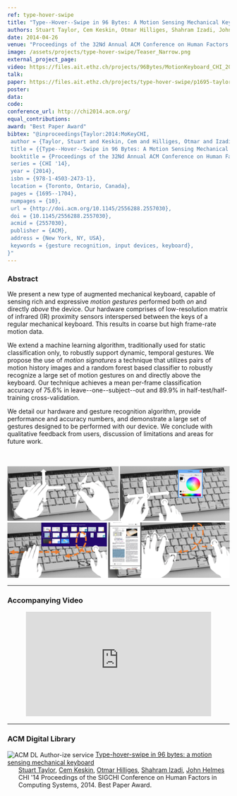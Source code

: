 ```yaml
---
ref: type-hover-swipe
title: "Type--Hover--Swipe in 96 Bytes: A Motion Sensing Mechanical Keyboard"
authors: Stuart Taylor, Cem Keskin, Otmar Hilliges, Shahram Izadi, John Helmes
date: 2014-04-26
venue: "Proceedings of the 32Nd Annual ACM Conference on Human Factors in Computing Systems"
image: /assets/projects/type-hover-swipe/Teaser_Narrow.png
external_project_page: 
video: https://files.ait.ethz.ch/projects/96Bytes/MotionKeyboard_CHI_2014.mp4
talk: 
paper: https://files.ait.ethz.ch/projects/type-hover-swipe/p1695-taylor(MotionKeyboard).pdf
poster: 
data: 
code: 
conference_url: http://chi2014.acm.org/
equal_contributions: 
award: "Best Paper Award"
bibtex: "@inproceedings{Taylor:2014:MoKeyCHI,
 author = {Taylor, Stuart and Keskin, Cem and Hilliges, Otmar and Izadi, Shahram and Helmes, John},
 title = {{Type--Hover--Swipe in 96 Bytes: A Motion Sensing Mechanical Keyboard}},
 booktitle = {Proceedings of the 32Nd Annual ACM Conference on Human Factors in Computing Systems},
 series = {CHI '14},
 year = {2014},
 isbn = {978-1-4503-2473-1},
 location = {Toronto, Ontario, Canada},
 pages = {1695--1704},
 numpages = {10},
 url = {http://doi.acm.org/10.1145/2556288.2557030},
 doi = {10.1145/2556288.2557030},
 acmid = {2557030},
 publisher = {ACM},
 address = {New York, NY, USA},
 keywords = {gesture recognition, input devices, keyboard},
}"
---
```


<h3>Abstract</h3>
<p>We present a new type of augmented mechanical keyboard, capable of sensing rich and expressive <em>motion gestures</em> performed both <em>on</em> and directly <em>above</em> the device. 
    Our hardware comprises of low-resolution matrix of infrared (IR) proximity sensors interspersed between the keys of a regular mechanical keyboard. This results in coarse but high frame-rate motion data.</p> 
<p>We extend a machine learning algorithm, traditionally used for static classification only, to robustly support dynamic, temporal gestures. We propose the use of <em>motion signatures</em> a technique that utilizes pairs of motion history images and a random forest based classifier to robustly recognize a large set of motion gestures on and directly above the keyboard. 
    Our technique achieves a mean per-frame classification accuracy of 75.6% in leave--one--subject--out and 89.9% in half-test/half-training cross-validation.</p>
<p>We detail our hardware and gesture recognition algorithm, provide performance and accuracy numbers, and demonstrate a large set of gestures designed to be performed with our device. We conclude with qualitative feedback from users, discussion of limitations and areas for future work.</p>  

 
<br><br> <img class="halfcol" src="/assets/projects/type-hover-swipe/Teaser.png" alt="Teaser-Picture" />
<hr />
 

<h3>Accompanying Video</h3>
<div class="video" align="center">
    <iframe width="420" height="237" src="https://www.youtube.com/embed/Y3dUeGNIX4M?rel=0" frameborder="0" allowfullscreen></iframe>
</div>   
<hr />

    
   
<h3>ACM Digital Library</h3>
<div class="acm_dl">
 <!-- ACM DL Article: Type-hover-swipe in 96 bytes: a motion sensing mechanical keyboard -->
<div class="acmdlitem" id="item2557030">
    <img src="http://dl.acm.org/images/oa.gif" width="25" height="25" border="0" alt="ACM DL Author-ize service" style="vertical-align:middle"/>
    <a href="http://dl.acm.org/authorize?N88549" title="Type-hover-swipe in 96 bytes: a motion sensing mechanical keyboard">Type-hover-swipe in 96 bytes: a motion sensing mechanical keyboard</a><div style="margin-left:25px">
    <a href="http://dl.acm.org/author_page.cfm?id=81381590706" >Stuart Taylor</a>, <a href="http://dl.acm.org/author_page.cfm?id=81438593393" >Cem Keskin</a>, 
    <a href="http://dl.acm.org/author_page.cfm?id=81309495440" >Otmar Hilliges</a>, <a href="http://dl.acm.org/author_page.cfm?id=81328488768" >Shahram Izadi</a>, 
    <a href="http://dl.acm.org/author_page.cfm?id=81414621181" >John Helmes</a>
    <br />CHI '14 Proceedings of the SIGCHI Conference on Human Factors in Computing Systems,&nbsp;2014. Best Paper Award.
</div>
</div>